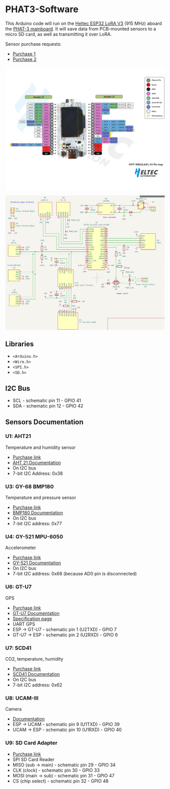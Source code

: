 # PHAT3-Software

This Arduino code will run on the
[Heltec ESP32 LoRA V3](https://docs.heltec.org/en/node/esp32/wifi_lora_32/index.html) (915 MHz) aboard the
[PHAT-3 mainboard](https://github.com/UWCubeSat/PHAT-3-Main-Board).
It will save data from PCB-mounted sensors to a micro SD card, as well as transmitting it over LoRA.

Sensor purchase requests:
- [Purchase 1](https://docs.google.com/spreadsheets/d/1dPWJqdXrCmhPzfS-cPAt9ABr9ZaCJCoQ50nD71KFVlc/edit?usp=sharing)
- [Purchase 2](https://docs.google.com/spreadsheets/d/1_jEgsWjWWhrQImKw_u3TRmB3PyZUZdtXv6XSBbfWu6M/edit?usp=sharing)

![ESP 32 Pinout](./documentation/esp32_pinout.png)

![ESP 32 Pinout](./documentation/main-pcb-schematic.png)

## Libraries
- `<Arduino.h>`
- `<Wire.h>`
- `<SPI.h>`
- `<SD.h>`

## I2C Bus

- SCL - schematic pin 11 - GPIO 41
- SDA - schematic pin 12 - GPIO 42

## Sensors Documentation

### U1: AHT21
Temperature and humidity sensor

- [Purchase link](https://www.amazon.com/HiLetgo-Precision-Temperature-Humidity-2-0-5-5V/dp/B09KGW1G41)
- [AHT 21 Documentation](http://aosong.com/userfiles/files/media/AHT21%20%E8%8B%B1%E6%96%87%E7%89%88%E8%AF%B4%E6%98%8E%E4%B9%A6%20A1%2020201222.pdf)
- On I2C bus
- 7-bit I2C Address: 0x38

### U3: GY-68 BMP180
Temperature and pressure sensor

- [Purchase link](https://www.amazon.com/ACEIRMC-Temperature-Barometric-Pressure-Arduino/dp/B091GWXM8D?th=1)
- [BMP180 Documentation](https://cdn-shop.adafruit.com/datasheets/BST-BMP180-DS000-09.pdf)
- On I2C bus
- 7-bit I2C address: 0x77

### U4: GY-521 MPU-6050
Accelerometer

- [Purchase link](https://www.amazon.com/HiLetgo-MPU-6050-Accelerometer-Gyroscope-Converter/dp/B00LP25V1A?th=1)
- [GY-521 Documentation](https://mysii.gorriens.net/images/arduino/capteurs/gy-521_mpu-6050_3-axis_gyroscope_and_acceleration_sensor_en.pdf)
- On I2C bus
- 7-bit I2C address: 0x68 (because AD0 pin is disconnected)

### U6: GT-U7
GPS

- [Purchase link](https://www.amazon.com/Navigation-Positioning-Microcontroller-Compatible-Sensitivity/dp/B0B31NRSD2)
- [GT-U7 Documentation](https://images-na.ssl-images-amazon.com/images/I/91tuvtrO2jL.pdf)
- [Specification page](https://electropeak.com/goouuu-tech-gt-u7-gps-module?srsltid=AfmBOorSbzLZmO6AaI3c2ZwXSbQamj5tD6vPUmgBJb2MViNQ9iOdiHh1)
- UART GPS
- ESP -> GT-U7 - schematic pin 1 (U2TXD) - GPIO 7
- GT-U7 -> ESP - schematic pin 2 (U2RXD) - GPIO 6

### U7: SCD41
CO2, temperature, humidity

- [Purchase link](https://www.amazon.com/Teyleten-Robot-Dioxide-Temperature-Humidity/dp/B0C622SS34)
- [SCD41 Documentation](https://sensirion.com/media/documents/48C4B7FB/66E05452/CD_DS_SCD4x_Datasheet_D1.pdf)
- On I2C bus
- 7-bit I2C address: 0x62

### U8: UCAM-III
Camera

- [Documentation](https://resources.4dsystems.com.au/datasheets/accessories/uCAM-III/)
- ESP -> UCAM - schematic pin 9 (U1TXD) - GPIO 39
- UCAM -> ESP - schematic pin 10 (U1RXD) - GPIO 40

### U9: SD Card Adapter
- [Purchase link](https://www.amazon.com/UMLIFE-Interface-Conversion-Compatible-Raspberry/dp/B0989SM146?th=1)
- SPI SD Card Reader
- MISO (sub -> main) - schematic pin 29 - GPIO 34
- CLK (clock) - schematic pin 30 - GPIO 33
- MOSI (main -> sub) - schematic pin 31 - GPIO 47
- CS (chip select) - schematic pin 32 - GPIO 48
